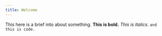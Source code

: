 ```yaml
---
title: Welcome
---
```

This here is a brief into about something. **This is bold.** *This is italics.* `and this is code.`